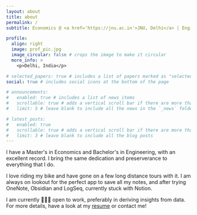 ```yaml
---
layout: about
title: about
permalink: /
subtitle: Economics @ <a href='https://jnu.ac.in'>JNU, Delhi</a> | Engineering @ <a href='https://vnit.ac.in/'>VNIT, Nagpur </a>

profile:
  align: right
  image: prof_pic.jpg
  image_circular: false # crops the image to make it circular
  more_info: >
    <p>Delhi, India</p>

# selected_papers: true # includes a list of papers marked as "selected={true}"
social: true # includes social icons at the bottom of the page

# announcements:
#   enabled: true # includes a list of news items
#   scrollable: true # adds a vertical scroll bar if there are more than 3 news items
#   limit: 5 # leave blank to include all the news in the `_news` folder

# latest_posts:
#   enabled: true
#   scrollable: true # adds a vertical scroll bar if there are more than 3 new posts items
#   limit: 3 # leave blank to include all the blog posts
---
```


I have a Master's in Economics and Bachelor's in Engineering, with an excellent record. I bring the same dedication and preserverance to everything that I do.

I love riding my bike and have gone on a few long distance tours with it. I am always on lookout for the perfect app to save all my notes, and after trying OneNote, Obsidian and LogSeq, currently stuck with Notion.

I am currently 👨🏻‍💻 open to work, preferably in deriving insights from data. For more details, have a look at my <a href='cv'>resume</a> or contact me!
